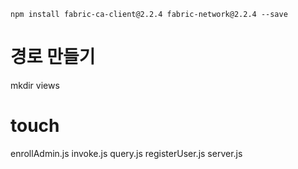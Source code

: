 `npm install fabric-ca-client@2.2.4 fabric-network@2.2.4 --save`
<br>

# 경로 만들기
mkdir views

# touch
enrollAdmin.js invoke.js query.js registerUser.js server.js
